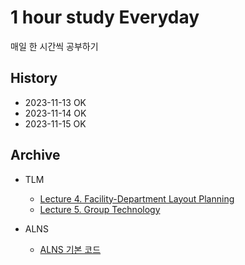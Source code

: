 # 1 hour study Everyday

매일 한 시간씩 공부하기


## History

- 2023-11-13 OK
- 2023-11-14 OK
- 2023-11-15 OK


## Archive

- TLM
    - [Lecture 4. Facility-Department Layout Planning](https://github.com/DonghoonKwon/oneHour_study/blob/main/TLM/TLM-lecture4-23R2.md)
    - [Lecture 5. Group Technology](https://github.com/DonghoonKwon/oneHour_study/blob/main/TLM/TLM-lecture5-23R2.md)

- ALNS
    - [ALNS 기본 코드](https://github.com/N-Wouda/ALNS)